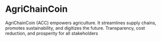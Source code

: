 # AgriChainCoin
AgriChainCoin (ACC) empowers agriculture. It streamlines supply chains, promotes sustainability, and digitizes the future. Transparency, cost reduction, and prosperity for all stakeholders

